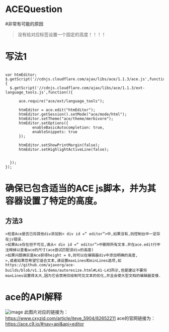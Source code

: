 # ACEQuestion
#非常有可能的原因
> 没有给对应标签设置一个固定的高度！！！！
# 写法1
```

var htmEditor;
$.getScript('//cdnjs.cloudflare.com/ajax/libs/ace/1.1.3/ace.js',function(){
  $.getScript('//cdnjs.cloudflare.com/ajax/libs/ace/1.1.3/ext-language_tools.js',function(){

      ace.require("ace/ext/language_tools");
    
      htmEditor = ace.edit("htmEditor");
      htmEditor.getSession().setMode("ace/mode/html");
      htmEditor.setTheme("ace/theme/merbivore");
      htmEditor.setOptions({
            enableBasicAutocompletion: true,
            enableSnippets: true
      });
      
      htmEditor.setShowPrintMargin(false);
      htmEditor.setHighlightActiveLine(false);
      
      
  });
});
```

# 确保已包含适当的ACE js脚本，并为其容器设置了特定的高度。

## 方法3
```
>检查Ace是否已将其他div添加到< div id =“ editor”>中,如果没有,则控制台中一定存在js错误.
>如果Ace存在但不可见,请从< div id =“ editor”>中删除所有文本.并在ace.edit行中注释掉以查看ace的尺寸(ace尝试匹配该div的高度)
>如果问题确实是Ace获得height = 0,则可以在编辑器div中添加明确的高度,
>,或者如果您希望它适合文本,请设置maxLines和minLines选项,如https://github.com/ajaxorg/ace-builds/blob/v1.1.6/demo/autoresize.html#L41-L43所示,但是建议不要将maxLines设置得太大,因为它会禁用仅绘制可见文本的优化,并且会使大型文档的编辑器变慢.
```

# ace的API解释
![image](https://user-images.githubusercontent.com/37410565/150468190-13684ca8-375e-416d-82aa-2f7842f976b8.png)
此图片对应的链接为：https://www.cxyzjd.com/article/iteye_5904/82652211
ace的官网链接为：https://ace.c9.io/#nav=api&api=editor
